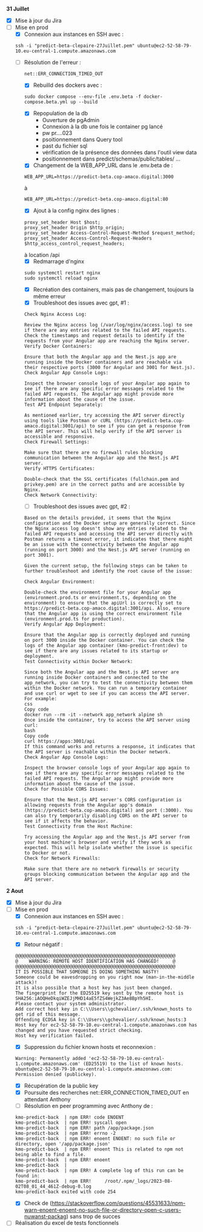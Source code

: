 **31 Juillet**
- [x] Mise à jour du Jira
- [ ] Mise en prod
    - [x] Connexion aux instances en SSH avec : 
    ```
    ssh -i "predict-beta-clepaire-27Juillet.pem" ubuntu@ec2-52-58-79-10.eu-central-1.compute.amazonaws.com
    ```
    - [ ] Résolution de l'erreur : 
        ```
        net::ERR_CONNECTION_TIMED_OUT
        ```
        - [x] Rebuilld des dockers avec  : 
        ```
        sudo docker compose --env-file .env.beta -f docker-compose.beta.yml up --build
        ```
        - [x] Repopulation de la db
            - Ouverture de pgAdmin
            - Connexion à la db une fois le container pg lancé
            - pw pr....023
            - psoitionnement dans Query tool
            - past du fichier sql
            - vérification de la présence des données dans l'outil view data
            - positionnement dans predict/schemas/public/tables/ ...
        - [x] Changement de la WEB_APP_URL dans le .env.beta de : 
        ```
        WEB_APP_URL=https://predict-beta.cop-amaco.digital:3000
        ```
        à 
        ```
        WEB_APP_URL=https://predict-beta.cop-amaco.digital:80
        ```
        - [x] Ajout à la config nginx des lignes :
        ```
        proxy_set_header Host $host;
        proxy_set_header Origin $http_origin;
        proxy_set_header Access-Control-Request-Method $request_method;
        proxy_set_header Access-Control-Request-Headers $http_access_control_request_headers;
        ```
        à location /api
        - [x] Redmarrage d'nginx
        ```
        sudo systemctl restart nginx
        sudo systemctl reload nginx
        ```
        - [x] Recréation des containers, mais pas de changement, toujours la même erreur
        - [x] Troubleshoot des issues avec gpt, #1 : 
        ```
        Check Nginx Access Log:

        Review the Nginx access log (/var/log/nginx/access.log) to see if there are any entries related to the failed API requests. Check the timestamps and request details to identify if the requests from your Angular app are reaching the Nginx server.
        Verify Docker Containers:

        Ensure that both the Angular app and the Nest.js app are running inside the Docker containers and are reachable via their respective ports (3000 for Angular and 3001 for Nest.js).
        Check Angular App Console Logs:

        Inspect the browser console logs of your Angular app again to see if there are any specific error messages related to the failed API requests. The Angular app might provide more information about the cause of the issue.
        Test API Endpoint Separately:

        As mentioned earlier, try accessing the API server directly using tools like Postman or cURL (https://predict-beta.cop-amaco.digital:3001/api) to see if you can get a response from the API server. This will help verify if the API server is accessible and responsive.
        Check Firewall Settings:

        Make sure that there are no firewall rules blocking communication between the Angular app and the Nest.js API server.
        Verify HTTPS Certificates:

        Double-check that the SSL certificates (fullchain.pem and privkey.pem) are in the correct paths and are accessible by Nginx.
        Check Network Connectivity:
        ```
        - [ ] Troubleshoot des issues avec gpt, #2 : 
        ```
        Based on the details provided, it seems that the Nginx configuration and the Docker setup are generally correct. Since the Nginx access log doesn't show any entries related to the failed API requests and accessing the API server directly with Postman returns a timeout error, it indicates that there might be an issue with the connectivity between the Angular app (running on port 3000) and the Nest.js API server (running on port 3001).

        Given the current setup, the following steps can be taken to further troubleshoot and identify the root cause of the issue:

        Check Angular Environment:

        Double-check the environment file for your Angular app (environment.prod.ts or environment.ts, depending on the environment) to ensure that the apiUrl is correctly set to https://predict-beta.cop-amaco.digital:3001/api. Also, ensure that the Angular app is using the correct environment file (environment.prod.ts for production).
        Verify Angular App Deployment:

        Ensure that the Angular app is correctly deployed and running on port 3000 inside the Docker container. You can check the logs of the Angular app container (kmo-predict-front:dev) to see if there are any issues related to its startup or deployment.
        Test Connectivity within Docker Network:

        Since both the Angular app and the Nest.js API server are running inside Docker containers and connected to the app_network, you can try to test the connectivity between them within the Docker network. You can run a temporary container and use curl or wget to see if you can access the API server. For example:
        css
        Copy code
        docker run --rm -it --network app_network alpine sh
        Once inside the container, try to access the API server using curl:
        bash
        Copy code
        curl https://apps:3001/api
        If this command works and returns a response, it indicates that the API server is reachable within the Docker network.
        Check Angular App Console Logs:

        Inspect the browser console logs of your Angular app again to see if there are any specific error messages related to the failed API requests. The Angular app might provide more information about the cause of the issue.
        Check for Possible CORS Issues:

        Ensure that the Nest.js API server's CORS configuration is allowing requests from the Angular app's domain (https://predict-beta.cop-amaco.digital) and port (:3000). You can also try temporarily disabling CORS on the API server to see if it affects the behavior.
        Test Connectivity from the Host Machine:

        Try accessing the Angular app and the Nest.js API server from your host machine's browser and verify if they work as expected. This will help isolate whether the issue is specific to Docker or not.
        Check for Network Firewalls:

        Make sure that there are no network firewalls or security groups blocking communication between the Angular app and the API server.
        ```

**2 Aout**
- [x] Mise à jour du Jira
- [ ] Mise en prod
    - [x] Connexion aux instances en SSH avec : 
    ```
    ssh -i "predict-beta-clepaire-27Juillet.pem" ubuntu@ec2-52-58-79-10.eu-central-1.compute.amazonaws.com
    ```
    - [x] Retour négatif : 
    ```
    @@@@@@@@@@@@@@@@@@@@@@@@@@@@@@@@@@@@@@@@@@@@@@@@@@@@@@@@@@@
    @    WARNING: REMOTE HOST IDENTIFICATION HAS CHANGED!     @
    @@@@@@@@@@@@@@@@@@@@@@@@@@@@@@@@@@@@@@@@@@@@@@@@@@@@@@@@@@@
    IT IS POSSIBLE THAT SOMEONE IS DOING SOMETHING NASTY!
    Someone could be eavesdropping on you right now (man-in-the-middle attack)!
    It is also possible that a host key has just been changed.
    The fingerprint for the ED25519 key sent by the remote host is
    SHA256:iAOQHeDkqiWZEJjMHD14aE5fZS4WejkZ3Ae8BpYh5HI.
    Please contact your system administrator.
    Add correct host key in C:\\Users\\gchevalier/.ssh/known_hosts to get rid of this message.
    Offending ECDSA key in C:\\Users\\gchevalier/.ssh/known_hosts:3
    Host key for ec2-52-58-79-10.eu-central-1.compute.amazonaws.com has changed and you have requested strict checking.
    Host key verification failed.
    ```
    - [x] Suppression du fichier known hosts et reconnexion : 
    ```
    Warning: Permanently added 'ec2-52-58-79-10.eu-central-1.compute.amazonaws.com' (ED25519) to the list of known hosts.
    ubuntu@ec2-52-58-79-10.eu-central-1.compute.amazonaws.com: Permission denied (publickey).
    ```
    - [x] Récupération de la public key 
    - [x] Poursuite des recherches net::ERR_CONNECTION_TIMED_OUT en attendant Anthony
    - [ ] Résolution en peer programming avec Anthony de : 
    ```
    kmo-predict-back  | npm ERR! code ENOENT
    kmo-predict-back  | npm ERR! syscall open
    kmo-predict-back  | npm ERR! path /app/package.json
    kmo-predict-back  | npm ERR! errno -2
    kmo-predict-back  | npm ERR! enoent ENOENT: no such file or directory, open '/app/package.json'
    kmo-predict-back  | npm ERR! enoent This is related to npm not being able to find a file.
    kmo-predict-back  | npm ERR! enoent
    kmo-predict-back  |
    kmo-predict-back  | npm ERR! A complete log of this run can be found in:
    kmo-predict-back  | npm ERR!     /root/.npm/_logs/2023-08-02T08_01_44_461Z-debug-0.log
    kmo-predict-back exited with code 254
    ```
    - [x] Check de (https://stackoverflow.com/questions/45531633/npm-warn-enoent-enoent-no-such-file-or-directory-open-c-users-nuwanst-packag) sans trop de succes
- [ ] Réalisation du excel de tests fonctionnels